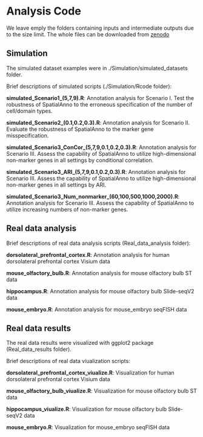 # Analysis Code

We leave emply the folders containing inputs and intermediate outputs due to the size limit. The whole files can be downloaded from [zenodo](https://zenodo.org/record/7408584#.Y5Bbpy2d7RY)

## Simulation 
The simulated dataset examples were in ./Simulation/simulated_datasets folder.

Brief descriptions of simulated scripts (./Simulation/Rcode folder):


**simulated_Scenario1_(5,7,9).R**: Annotation analysis for Scenario I. Test the robustness of SpatialAnno to the erroneous specification of the number of cell/domain types.

**simulated_Scenario2_(0.1,0.2,0.3).R**: Annotation analysis for Scenario II. Evaluate the robustness of SpatialAnno to the marker gene misspecification. 

**simulated_Scenario3_ConCor_(5,7,9,0.1,0.2,0.3).R**: Annotation analysis for Scenario III. Assess the capability of SpatialAnno to utilize high-dimensional non-marker genes in all settings by conditional correlation.

**simulated_Scenario3_ARI_(5,7,9,0.1,0.2,0.3).R**: Annotation analysis for Scenario III. Assess the capability of SpatialAnno to utilize high-dimensional non-marker genes in all settings by ARI.

**simulated_Scenario3_Num_nonmarker_(60,100,500,1000,2000).R**: Annotation analysis for Scenario III. Assess the capability of SpatialAnno to utilize increasing numbers of non-marker genes.

## Real data analysis


Brief descriptions of real data analysis scripts (Real_data_analysis folder):

**dorsolateral_prefrontal_cortex.R**: Annotation analysis for human dorsolateral prefrontal cortex Visium data

**mouse_olfactory_bulb.R**: Annotation analysis for mouse olfactory bulb ST data

**hippocampus.R**: Annotation analysis for mouse olfactory bulb Slide-seqV2 data

**mouse_embryo.R**: Annotation analysis for mouse_embryo seqFISH data



## Real data results 
The real data results were visualized with ggplot2 package (Real_data_results folder).

Brief descriptions of real data viualization  scripts:

**dorsolateral_prefrontal_cortex_viualize.R**: Visualization for human dorsolateral prefrontal cortex Visium data

**mouse_olfactory_bulb_viualize.R**: Visualization for mouse olfactory bulb ST data

**hippocampus_viualize.R**:  Visualization for mouse olfactory bulb Slide-seqV2 data

**mouse_embryo.R**: Visualization for mouse_embryo seqFISH data

